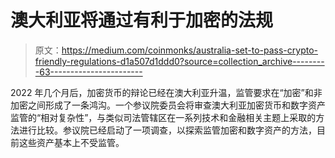 # 澳大利亚将通过有利于加密的法规

> 原文：<https://medium.com/coinmonks/australia-set-to-pass-crypto-friendly-regulations-d1a507d1ddd0?source=collection_archive---------63----------------------->

2022 年几个月后，加密货币的辩论已经在澳大利亚升温，监管要求在“加密”和非加密之间形成了一条鸿沟。一个参议院委员会将审查澳大利亚加密货币和数字资产监管的“相对复杂性”，与类似司法管辖区在一系列技术和金融相关主题上采取的方法进行比较。参议院已经启动了一项调查，以探索监管加密和数字资产的方法，目前这些资产基本上不受监管。